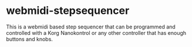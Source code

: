 # webmidi-stepsequencer
This is a webmidi based step sequencer that can be programmed and controlled with a Korg Nanokontrol or any other controller that has enough buttons and knobs.
